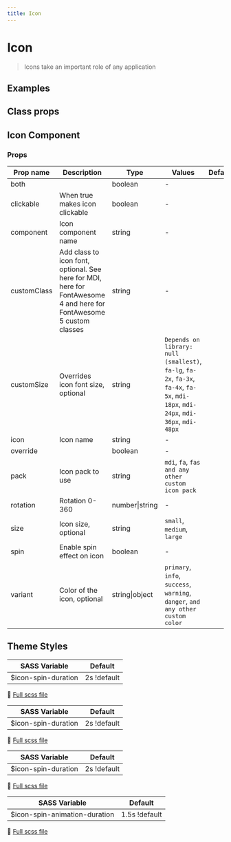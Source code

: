 ```yaml
---
title: Icon
---
```


# Icon

<div class="vp-doc">

> Icons take an important role of any application

<Carbon />
</div>

<div class="vp-example">

## Examples

<example-icon />

</div>
<div class="vp-example">

## Class props

<inspector-icon-viewer />

</div>

<div class="vp-doc">

## Icon Component

### Props

| Prop name   | Description                                                                                                          | Type           | Values                                                                                                                             | Default |
| ----------- | -------------------------------------------------------------------------------------------------------------------- | -------------- | ---------------------------------------------------------------------------------------------------------------------------------- | ------- |
| both        |                                                                                                                      | boolean        | -                                                                                                                                  |         |
| clickable   | When true makes icon clickable                                                                                       | boolean        | -                                                                                                                                  |         |
| component   | Icon component name                                                                                                  | string         | -                                                                                                                                  |         |
| customClass | Add class to icon font, optional. See here for MDI, here for FontAwesome 4 and here for FontAwesome 5 custom classes | string         | -                                                                                                                                  |         |
| customSize  | Overrides icon font size, optional                                                                                   | string         | `Depends on library: null (smallest)`, `fa-lg`, `fa-2x`, `fa-3x`, `fa-4x`, `fa-5x`, `mdi-18px`, `mdi-24px`, `mdi-36px`, `mdi-48px` |         |
| icon        | Icon name                                                                                                            | string         | -                                                                                                                                  |         |
| override    |                                                                                                                      | boolean        | -                                                                                                                                  |         |
| pack        | Icon pack to use                                                                                                     | string         | `mdi`, `fa`, `fas and any other custom icon pack`                                                                                  |         |
| rotation    | Rotation 0-360                                                                                                       | number\|string | -                                                                                                                                  |         |
| size        | Icon size, optional                                                                                                  | string         | `small`, `medium`, `large`                                                                                                         |         |
| spin        | Enable spin effect on icon                                                                                           | boolean        | -                                                                                                                                  |         |
| variant     | Color of the icon, optional                                                                                          | string\|object | `primary`, `info`, `success`, `warning`, `danger`, `and any other custom color`                                                    |         |

</div>

<div class="vp-doc">

## Theme Styles

<div class="theme-orugabase">
 
| SASS Variable  | Default |
| -------------- | ------- |
| $icon-spin-duration | 2s !default |

📄 [Full scss file](https://github.com/oruga-ui/oruga/blob/master/packages/oruga/src/scss/components/_icon.scss)

</div>

<div class="theme-orugafull">
 
| SASS Variable  | Default |
| -------------- | ------- |
| $icon-spin-duration | 2s !default |

📄 [Full scss file](https://github.com/oruga-ui/oruga/blob/master/packages/oruga/src/scss/components/_icon.scss)

</div>

<div class="theme-bulma">
 
| SASS Variable  | Default |
| -------------- | ------- |
| $icon-spin-duration | 2s !default |

📄 [Full scss file](https://github.com/oruga-ui/theme-bulma/tree/main/src/assets/scss/components/_icon.scss)

</div>

<div class="theme-bootstrap">
 
| SASS Variable  | Default |
| -------------- | ------- |
| $icon-spin-animation-duration | 1.5s !default |

📄 [Full scss file](https://github.com/oruga-ui/theme-bootstrap/tree/main/src/assets/scss/components/_icon.scss)

</div>

</div>
